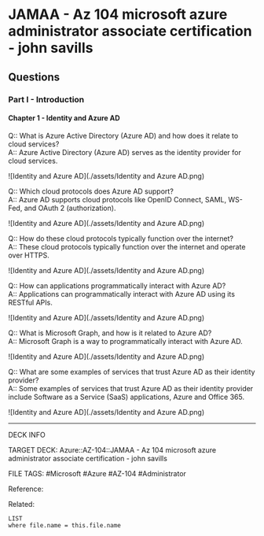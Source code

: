 # JAMAA - Az 104 microsoft azure administrator associate certification - john savills

## Questions

### Part I - Introduction

#### Chapter 1 - Identity and Azure AD

Q:: What is Azure Active Directory (Azure AD) and how does it relate to cloud services?  
A:: Azure Active Directory (Azure AD) serves as the identity provider for cloud services.

![Identity and Azure AD](./assets/Identity and Azure AD.png)

Q:: Which cloud protocols does Azure AD support?  
A:: Azure AD supports cloud protocols like OpenID Connect, SAML, WS-Fed, and OAuth 2 (authorization).

![Identity and Azure AD](./assets/Identity and Azure AD.png)

Q:: How do these cloud protocols typically function over the internet?  
A:: These cloud protocols typically function over the internet and operate over HTTPS.

![Identity and Azure AD](./assets/Identity and Azure AD.png)

Q:: How can applications programmatically interact with Azure AD?  
A:: Applications can programmatically interact with Azure AD using its RESTful APIs.

![Identity and Azure AD](./assets/Identity and Azure AD.png)

Q:: What is Microsoft Graph, and how is it related to Azure AD?  
A:: Microsoft Graph is a way to programmatically interact with Azure AD.

![Identity and Azure AD](./assets/Identity and Azure AD.png)

Q:: What are some examples of services that trust Azure AD as their identity provider?  
A:: Some examples of services that trust Azure AD as their identity provider include Software as a Service (SaaS) applications, Azure and Office 365.

![Identity and Azure AD](./assets/Identity and Azure AD.png)

---

DECK INFO

TARGET DECK: Azure::AZ-104::JAMAA - Az 104 microsoft azure administrator associate certification - john savills

FILE TAGS: #Microsoft #Azure #AZ-104 #Administrator

Reference:

Related:

```dataview
LIST
where file.name = this.file.name
```

